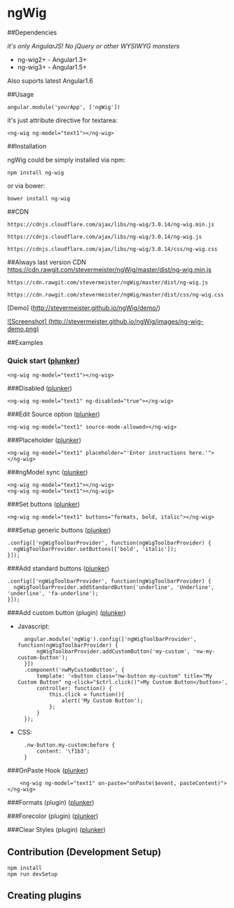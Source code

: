 ngWig
=====

##Dependencies

*it's only AngularJS! No jQuery or other WYSIWYG monsters*

 - ng-wig2+ - Angular1.3+
 - ng-wig3+ - Angular1.5+
 
 Also suports latest Angular1.6


##Usage

    angular.module('yourApp', ['ngWig'])

it's just attribute directive for textarea:

    <ng-wig ng-model="text1"></ng-wig>

##Installation

ngWig could be simply installed via npm:

    npm install ng-wig

or via bower:

    bower install ng-wig

##CDN

    https://cdnjs.cloudflare.com/ajax/libs/ng-wig/3.0.14/ng-wig.min.js

    https://cdnjs.cloudflare.com/ajax/libs/ng-wig/3.0.14/ng-wig.js

    https://cdnjs.cloudflare.com/ajax/libs/ng-wig/3.0.14/css/ng-wig.css

##Always last version CDN
    https://cdn.rawgit.com/stevermeister/ngWig/master/dist/ng-wig.min.js

    https://cdn.rawgit.com/stevermeister/ngWig/master/dist/ng-wig.js

    https://cdn.rawgit.com/stevermeister/ngWig/master/dist/css/ng-wig.css


[Demo] (http://stevermeister.github.io/ngWig/demo/)

[![Screenshot] (http://stevermeister.github.io/ngWig/images/ng-wig-demo.png)](http://stevermeister.github.io/ngWig/demo/)


##Examples

### Quick start ([plunker](https://plnkr.co/edit/IaTeHRUdWU1WUJnUiftl?p=preview))
  ```<ng-wig ng-model="text1"></ng-wig>```

###Disabled ([plunker](https://plnkr.co/edit/og1wRflbWfqyC8S4edzs?p=preview))

  ```<ng-wig ng-model="text1" ng-disabled="true"></ng-wig>```

###Edit Source option ([plunker](https://plnkr.co/edit/JVOI2l2gnZMKORMWjAEZ?p=preview))

  ```<ng-wig ng-model="text1" source-mode-allowed></ng-wig>```

###Placeholder ([plunker](https://plnkr.co/edit/yXZkpyHcb47rbXfTHs31?p=preview))

  ```<ng-wig ng-model="text1" placeholder="'Enter instructions here.'"></ng-wig>```

###ngModel sync ([plunker](https://plnkr.co/edit/8owI0CDjoos8DArlc10g?p=preview))

    <ng-wig ng-model="text1"></ng-wig>
    <ng-wig ng-model="text1"></ng-wig>

###Set buttons ([plunker](https://plnkr.co/edit/9Fjqwnf74jJAKNx2cMYI?p=preview))

  ```<ng-wig ng-model="text1" buttons="formats, bold, italic"></ng-wig>```

###Setup generic buttons ([plunker](https://plnkr.co/edit/XteWPwo0eQ1gz4L6cpDr?p=preview))

    .config(['ngWigToolbarProvider', function(ngWigToolbarProvider) {
      ngWigToolbarProvider.setButtons(['bold', 'italic']);
    }]);

###Add standard buttons ([plunker](https://plnkr.co/edit/Avi90RnnoTPGWzosQHQo?p=preview))

    .config(['ngWigToolbarProvider', function(ngWigToolbarProvider) {
      ngWigToolbarProvider.addStandardButton('underline', 'Underline', 'underline', 'fa-underline');
    }]);

###Add custom button (plugin) ([plunker](https://plnkr.co/edit/Ik2fmPzDu6ecifUqVICv?p=preview))

- Javascript:

        angular.module('ngWig').config(['ngWigToolbarProvider', function(ngWigToolbarProvider) {
            ngWigToolbarProvider.addCustomButton('my-custom', 'nw-my-custom-button');
        }])
        .component('nwMyCustomButton', {
            template: '<button class="nw-button my-custom" title="My Custom Button" ng-click="$ctrl.click()">My Custom Button</button>',
            controller: function() {
                this.click = function(){
                    alert('My Custom Button');
                };
            }
        });

- CSS:

        .nw-button.my-custom:before {
            content: '\f1b3';
        }

###OnPaste Hook ([plunker](https://plnkr.co/edit/dsvfoDZw8CPVrNo9R6Bv?p=preview))

        <ng-wig ng-model="text1" on-paste="onPaste($event, pasteContent)"></ng-wig>

###Formats (plugin) ([plunker](https://plnkr.co/edit/TgKThPQjlG4ctzGYk6Kq?p=preview))
        <ng-wig ng-model="text1" buttons="formats"></ng-wig>

###Forecolor (plugin) ([plunker](https://plnkr.co/edit/2hmkjBJHs7tTyOU7TDIH?p=preview))
        <ng-wig ng-model="text1" buttons="forecolor"></ng-wig>

###Clear Styles (plugin) ([plunker](https://plnkr.co/edit/j8FtcMAVkLSztZ6V0ION?p=preview))
        <ng-wig ng-model="text1" buttons="clear-styles"></ng-wig>

## Contribution (Development Setup)

    npm install
    npm run devSetup


## Creating plugins

